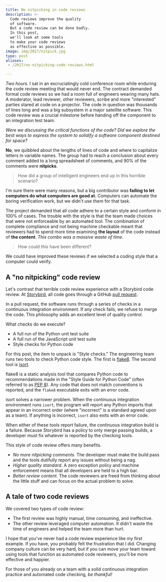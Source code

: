 ```yaml
---
title: No nitpicking in code reviews
description: >-
  Code reviews improve the quality
  of software.
  But a code review can be done badly.
  In this post,
  we'll look at some tools
  to make your code reviews
  as effective as possible.
image: img/2017/nitpick.jpg
type: post
aliases:
 - /2017/no-nitpicking-code-reviews.html

---
```


*Two hours.*
I sat
in an excruciatingly cold conference room
while enduring the code review meeting
that would never end.
The contract demanded formal code reviews
so we had a room full of engineers
wearing many hats.
A moderator,
lead reviewer,
other reviewers,
scribe
and more "interested" parties
stared at code
on a projector.
The code in question
was thousands of lines long
and was a
big subsystem
in a major satellite software.
This code review was a crucial milestone
before handing off the component
to an integration test team.

*Were we discussing the critical functions
of the code?
Did we explore the best ways to express
the system
to solidify a software component destined
for space?*

**No**, we quibbled
about the lengths
of lines of code
and where to capitalize letters
in variable names.
The group had
to reach a conclusion
about every comment added
to a long spreadsheet
of comments,
and 90% of the comments were **nitpicks**.

> How did a group
of intelligent engineers end up
in this horrible scenario?

I'm sure there were many reasons,
but a big contributor was **failing
to let computers do what computers are good at.**
Computers can automate the boring verification work,
but we didn't use them for that task.

The project demanded
that all code adhere
to a certain style
and conform
in 100% of cases.
The trouble
with the style
is that the team made choices
that were not enforceable
by an automated tool.
The combination
of complete compliance
and not being machine checkable meant
that reviewers had to spend more time examining **the layout**
of the code
instead of **the content**.
*This combo was a massive waste of time.*

> How could this have been different?

We could have improved these reviews
if we selected a coding style
that a computer could verify.

## A "no nitpicking" code review

Let's contrast that terrible code review experience
with a Storybird code review.
At [Storybird](https://storybird.com/),
all code goes through a GitHub
[pull request](https://help.github.com/articles/about-pull-requests/).

In a pull request,
the software runs through a series of checks
in a continuous integration environment.
If any check fails,
we refuse to merge the code.
This philosophy adds an excellent level
of quality control.

What checks do we execute?

* A full run of the Python unit test suite
* A full run of the JavaScript unit test suite
* Style checks for Python code

For this post,
the item to unpack is "Style checks."
The engineering team runs two tools
to check Python code style.
The first is [flake8](http://flake8.pycqa.org/en/latest/).
The second tool is [isort](http://isort.readthedocs.io/en/latest/).

flake8 is a static analysis tool
that compares Python code
to recommendations made
in the "Style Guide for Python Code"
(often referred to as [PEP 8](https://www.python.org/dev/peps/pep-0008/)).
Any code that does not match conventions is reported,
and the `flake8` executable exits
with an error code.

isort solves a narrower problem.
When the continuous integration environment runs `isort`,
the program will report any Python imports
that appear in an incorrect order
(where "incorrect" is a standard agreed upon
as a team).
If anything is incorrect,
`isort` also exits
with an error code.

When either of these tools report failure,
the continuous integration build is a failure.
Because Storybird has a policy
to only merge passing builds,
a developer must fix
whatever is reported by the checking tools.

This style of code review offers many benefits.

* *No more nitpicking comments.*
  The developer must make the build pass
  and the tools dutifully report any issues
  without being a nag.
* *Higher quality standard.*
  A zero exception policy
  and machine enforcement
  means that all developers are held
  to a high bar.
* *Better review content.*
  The code reviewers are freed
  from thinking about the little stuff
  and can focus
  on the actual problem to solve.

## A tale of two code reviews

We covered two types of code review:

* The first review was highly manual,
  time consuming,
  and ineffective.
* The other review leveraged computer automation.
  It didn't waste the time
  of engineers
  and helped the team
  more than hurt.

I hope that you've never had a code review experience
like my first example.
If you have,
you probably felt the frustration
that I did.
Changing company culture can be very hard,
but if you can move your team
toward using tools
that function as automated code reviewers,
you'll be more effective
and happier.

For those of you already on a team
with a solid continuous integration practice
and automated code checking,
*be thankful!*
